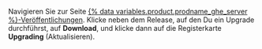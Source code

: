 Navigieren Sie zur Seite [{% data variables.product.prodname_ghe_server %}-Veröffentlichungen](https://enterprise.github.com/releases). Klicke neben dem Release, auf den Du ein Upgrade durchführst, auf **Download**, und klicke dann auf die Registerkarte **Upgrading** (Aktualisieren).
